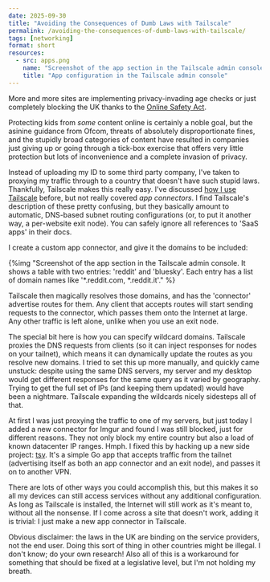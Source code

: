 ```yaml
---
date: 2025-09-30
title: "Avoiding the Consequences of Dumb Laws with Tailscale"
permalink: /avoiding-the-consequences-of-dumb-laws-with-tailscale/
tags: [networking]
format: short
resources:
  - src: apps.png
    name: "Screenshot of the app section in the Tailscale admin console. It shows a table with two entries: 'reddit' and 'bluesky'. Each entry has a list of domain names like '*.reddit.com, *.reddit.it'."
    title: "App configuration in the Tailscale admin console"
---
```


More and more sites are implementing privacy-invading age checks or just
completely blocking the UK thanks to the [Online Safety Act](https://www.legislation.gov.uk/ukpga/2023/50/contents).

Protecting kids from _some_ content online is certainly a noble goal, but
the asinine guidance from Ofcom, threats of absolutely disproportionate fines,
and the stupidly broad categories of content have resulted in companies just
giving up or going through a tick-box exercise that offers very little
protection but lots of inconvenience and a complete invasion of privacy.

Instead of uploading my ID to some third party company, I've taken to proxying
my traffic through to a country that doesn't have such stupid laws. Thankfully,
Tailscale makes this really easy. I've discussed [how I use Tailscale](https://chameth.com/how-i-use-tailscale/)
before, but not really covered _app connectors_. I find Tailscale's description
of these pretty confusing, but they basically amount to automatic, DNS-based
subnet routing configurations (or, to put it another way, a per-website exit
node). You can safely ignore all references to 'SaaS apps' in their docs.

I create a custom app connector, and give it the domains to be included:

{%img "Screenshot of the app section in the Tailscale admin console. It shows a table with two entries: 'reddit' and 'bluesky'. Each entry has a list of domain names like '*.reddit.com, *.reddit.it'." %}

Tailscale then magically resolves those domains, and has the 'connector'
advertise routes for them. Any client that accepts routes will start sending
requests to the connector, which passes them onto the Internet at large. Any
other traffic is left alone, unlike when you use an exit node.

The special bit here is how you can specify wildcard domains. Tailscale proxies
the DNS requests from clients (so it can inject responses for nodes on your
tailnet), which means it can dynamically update the routes as you resolve new
domains. I tried to set this up more manually, and quickly came unstuck: despite
using the same DNS servers, my server and my desktop would get different responses
for the same query as it varied by geography. Trying to get the full set of
IPs (and keeping them updated) would have been a nightmare. Tailscale expanding
the wildcards nicely sidesteps all of that.

At first I was just proxying the traffic to one of my servers, but just today
I added a new connector for Imgur and found I was still blocked, just for
different reasons. They not only block my entire country but also a load
of known datacenter IP ranges. Hmph. I fixed this by hacking up a new side
project: [tsv](https://github.com/csmith/tsv). It's a simple Go app that accepts
traffic from the tailnet (advertising itself as both an app connector and an
exit node), and passes it on to another VPN.

There are lots of other ways you could accomplish this, but this makes it so
all my devices can still access services without any additional configuration.
As long as Tailscale is installed, the Internet will still work as it's meant
to, without all the nonsense. If I come across a site that doesn't work, adding
it is trivial: I just make a new app connector in Tailscale.

Obvious disclaimer: the laws in the UK are binding on the service providers,
not the end user. Doing this sort of thing in other countries might be illegal.
I don't know; do your own research! Also all of this is a workaround
for something that should be fixed at a legislative level, but I'm not holding
my breath.